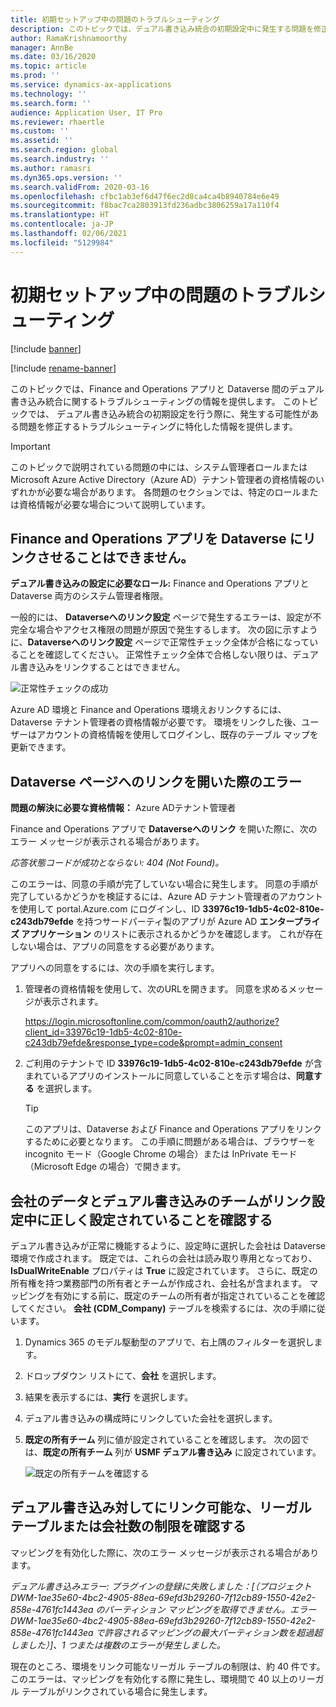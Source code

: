 ```yaml
---
title: 初期セットアップ中の問題のトラブルシューティング
description: このトピックでは、デュアル書き込み統合の初期設定中に発生する問題を修正するために役立つ情報を提供します。
author: RamaKrishnamoorthy
manager: AnnBe
ms.date: 03/16/2020
ms.topic: article
ms.prod: ''
ms.service: dynamics-ax-applications
ms.technology: ''
ms.search.form: ''
audience: Application User, IT Pro
ms.reviewer: rhaertle
ms.custom: ''
ms.assetid: ''
ms.search.region: global
ms.search.industry: ''
ms.author: ramasri
ms.dyn365.ops.version: ''
ms.search.validFrom: 2020-03-16
ms.openlocfilehash: cfbc1ab3ef6d47f6ec2d8ca4ca4b8940784e6e49
ms.sourcegitcommit: f8bac7ca2803913fd236adbc3806259a17a110f4
ms.translationtype: HT
ms.contentlocale: ja-JP
ms.lasthandoff: 02/06/2021
ms.locfileid: "5129984"
---
```

# <a name="troubleshoot-issues-during-initial-setup"></a>初期セットアップ中の問題のトラブルシューティング

[!include [banner](../../includes/banner.md)]

[!include [rename-banner](~/includes/cc-data-platform-banner.md)]



このトピックでは、Finance and Operations アプリと Dataverse 間のデュアル書き込み統合に関するトラブルシューティングの情報を提供します。 このトピックでは、 デュアル書き込み統合の初期設定を行う際に、発生する可能性がある問題を修正するトラブルシューティングに特化した情報を提供します。

> [!IMPORTANT]
> このトピックで説明されている問題の中には、システム管理者ロールまたは Microsoft Azure Active Directory（Azure AD）テナント管理者の資格情報のいずれかが必要な場合があります。 各問題のセクションでは、特定のロールまたは資格情報が必要な場合について説明しています。

## <a name="you-cant-link-a-finance-and-operations-app-to-dataverse"></a>Finance and Operations アプリを Dataverse にリンクさせることはできません。

**デュアル書き込みの設定に必要なロール:** Finance and Operations アプリと Dataverse 両方のシステム管理者権限。

一般的には、 **Dataverseへのリンク設定** ページで発生するエラーは、設定が不完全な場合やアクセス権限の問題が原因で発生するします。 次の図に示すように、**Dataverseへのリンク設定** ページで正常性チェック全体が合格になっていることを確認してください。 正常性チェック全体で合格しない限りは、デュアル書き込みをリンクすることはできません。

![正常性チェックの成功](media/health_check.png)

Azure AD 環境と Finance and Operations 環境えおリンクするには、Dataverse テナント管理者の資格情報が必要です。 環境をリンクした後、ユーザーはアカウントの資格情報を使用してログインし、既存のテーブル マップを更新できます。

## <a name="error-when-you-open-the-link-to-dataverse-page"></a>Dataverse ページへのリンクを開いた際のエラー

**問題の解決に必要な資格情報：** Azure ADテナント管理者

Finance and Operations アプリで **Dataverseへのリンク** を開いた際に、次のエラー メッセージが表示される場合があります。

*応答状態コードが成功とならない: 404 (Not Found)。*

このエラーは、同意の手順が完了していない場合に発生します。 同意の手順が完了しているかどうかを検証するには、Azure AD テナント管理者のアカウントを使用して portal.Azure.com にログインし、ID **33976c19-1db5-4c02-810e-c243db79efde** を持つサードパーティ製のアプリが Azure AD **エンタープライズ アプリケーション** のリストに表示されるかどうかを確認します。 これが存在しない場合は、アプリの同意をする必要があります。

アプリへの同意をするには、次の手順を実行します。

1. 管理者の資格情報を使用して、次のURLを開きます。 同意を求めるメッセージが表示されます。

    <https://login.microsoftonline.com/common/oauth2/authorize?client_id=33976c19-1db5-4c02-810e-c243db79efde&response_type=code&prompt=admin_consent>

2. ご利用のテナントで ID **33976c19-1db5-4c02-810e-c243db79efde** が含まれているアプリのインストールに同意していることを示す場合は、**同意する** を選択します。

    > [!TIP]
    > このアプリは、Dataverse および Finance and Operations アプリをリンクするために必要となります。 この手順に問題がある場合は、ブラウザーを incognito モード（Google Chrome の場合）または InPrivate モード（Microsoft Edge の場合）で開きます。

## <a name="verify-that-company-data-and-dual-write-teams-are-set-up-correctly-during-linking"></a>会社のデータとデュアル書き込みのチームがリンク設定中に正しく設定されていることを確認する

デュアル書き込みが正常に機能するように、設定時に選択した会社は Dataverse 環境で作成されます。 既定では、これらの会社は読み取り専用となっており、**IsDualWriteEnable** プロパティは **True** に設定されています。 さらに、既定の所有権を持つ業務部門の所有者とチームが作成され、会社名が含まれます。 マッピングを有効にする前に、既定のチームの所有者が指定されていることを確認してください。 **会社 (CDM\_Company)** テーブルを検索するには、次の手順に従います。

1. Dynamics 365 のモデル駆動型のアプリで、右上隅のフィルターを選択します。
2. ドロップダウン リストにて、**会社** を選択します。
3. 結果を表示するには、**実行** を選択します。
4. デュアル書き込みの構成時にリンクしていた会社を選択します。
5. **既定の所有チーム** 列に値が設定されていることを確認します。 次の図では、**既定の所有チーム** 列が **USMF デュアル書き込み** に設定されています。

    ![既定の所有チームを確認する](media/default_owning_team.png)

## <a name="find-the-limit-on-the-number-of-legal-tables-or-companies-that-can-be-linked-for-dual-write"></a>デュアル書き込み対してにリンク可能な、リーガル テーブルまたは会社数の制限を確認する

マッピングを有効化した際に、次のエラー メッセージが表示される場合があります。

*デュアル書き込みエラー: プラグインの登録に失敗しました：\[（プロジェクト DWM-1ae35e60-4bc2-4905-88ea-69efd3b29260-7f12cb89-1550-42e2-858e-4761fc1443ea のパーティション マッピングを取得できません。エラー DWM-1ae35e60-4bc2-4905-88ea-69efd3b29260-7f12cb89-1550-42e2-858e-4761fc1443ea で許容されるマッピングの最大パーティション数を超過超しました）\]、1 つまたは複数のエラーが発生しました。*

現在のところ、環境をリンク可能なリーガル テーブルの制限は、約 40 件です。 このエラーは、マッピングを有効化する際に発生し、環境間で 40 以上のリーガル テーブルがリンクされている場合に発生します。
